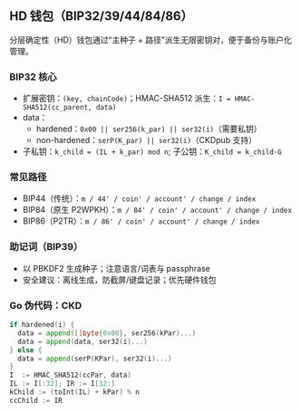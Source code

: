 ## HD 钱包（BIP32/39/44/84/86）

分层确定性（HD）钱包通过“主种子 + 路径”派生无限密钥对，便于备份与账户化管理。

### BIP32 核心

- 扩展密钥：`(key, chainCode)`；HMAC-SHA512 派生：`I = HMAC-SHA512(cc_parent, data)`
- data：
  - hardened：`0x00 || ser256(k_par) || ser32(i)`（需要私钥）
  - non-hardened：`serP(K_par) || ser32(i)`（CKDpub 支持）
- 子私钥：`k_child = (IL + k_par) mod n`; 子公钥：`K_child = k_child·G`

### 常见路径

- BIP44（传统）：`m / 44' / coin' / account' / change / index`
- BIP84（原生 P2WPKH）：`m / 84' / coin' / account' / change / index`
- BIP86（P2TR）：`m / 86' / coin' / account' / change / index`

### 助记词（BIP39）

- 以 PBKDF2 生成种子；注意语言/词表与 passphrase
- 安全建议：离线生成，防截屏/键盘记录；优先硬件钱包

### Go 伪代码：CKD

```go
if hardened(i) {
  data = append([]byte{0x00}, ser256(kPar)...)
  data = append(data, ser32(i)...)
} else {
  data = append(serP(KPar), ser32(i)...)
}
I  := HMAC_SHA512(ccPar, data)
IL := I[:32]; IR := I[32:]
kChild := (toInt(IL) + kPar) % n
ccChild := IR
```

